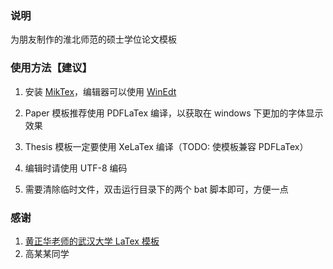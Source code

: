 ### 说明

为朋友制作的淮北师范的硕士学位论文模板

### 使用方法【建议】

1. 安装 [MikTex](http://miktex.org/)，编辑器可以使用 [WinEdt](http://www.winedt.com/)

2. Paper 模板推荐使用 PDFLaTex 编译，以获取在 windows 下更加的字体显示效果

3. Thesis 模板一定要使用 XeLaTex 编译（TODO: 使模板兼容 PDFLaTex）

4. 编辑时请使用 UTF-8 编码

5. 需要清除临时文件，双击运行目录下的两个 bat 脚本即可，方便一点

### 感谢

1. [黄正华老师的武汉大学 LaTex 模板](http://aff.whu.edu.cn/huangzh/)
2. 高某某同学
